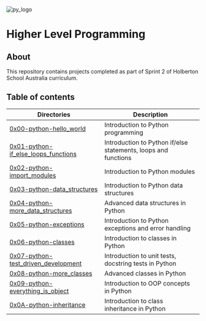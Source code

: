 ![py_logo](https://user-images.githubusercontent.com/91517809/170937102-e30ef936-6e34-4529-8171-ed6c7f081b0c.png)

# Higher Level Programming


## About 

This repository contains projects completed as part of Sprint 2 of Holberton School Australia curriculum. 

## Table of contents
Directories | Description
----------- | -----------
[0x00-python-hello_world](./0x00-python-hello_world) | Introduction to Python programming
[0x01-python-if_else_loops_functions](./0x01-python-if_else_loops_functions) | Introduction to Python if/else statements, loops and functions
[0x02-python-import_modules](./0x02-python-import_modules) | Introduction to Python modules
[0x03-python-data_structures](./0x03-python-data_structures) | Introduction to Python data structures
[0x04-python-more_data_structures](./0x04-python-more_data_structures) | Advanced data structures in Python
[0x05-python-exceptions](./0x05-python-exceptions) | Introduction to Python exceptions and error handling
[0x06-python-classes](./0x06-python-classes) | Introduction to classes in Python
[0x07-python-test_driven_development](./0x07-python-test_driven_development) | Introduction to unit tests, docstring tests in Python
[0x08-python-more_classes](./0x08-python-more_classes) | Advanced classes in Python
[0x09-python-everything_is_object](./0x09-python-everything_is_object) | Introduction to OOP concepts in Python
[0x0A-python-inheritance](./0x0A-python-inheritance) | Introduction to class inheritance in Python


